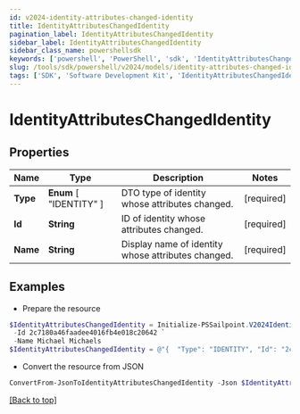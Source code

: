 ```yaml
---
id: v2024-identity-attributes-changed-identity
title: IdentityAttributesChangedIdentity
pagination_label: IdentityAttributesChangedIdentity
sidebar_label: IdentityAttributesChangedIdentity
sidebar_class_name: powershellsdk
keywords: ['powershell', 'PowerShell', 'sdk', 'IdentityAttributesChangedIdentity', 'V2024IdentityAttributesChangedIdentity'] 
slug: /tools/sdk/powershell/v2024/models/identity-attributes-changed-identity
tags: ['SDK', 'Software Development Kit', 'IdentityAttributesChangedIdentity', 'V2024IdentityAttributesChangedIdentity']
---
```



# IdentityAttributesChangedIdentity

## Properties

Name | Type | Description | Notes
------------ | ------------- | ------------- | -------------
**Type** |  **Enum** [  "IDENTITY" ] | DTO type of identity whose attributes changed. | [required]
**Id** | **String** | ID of identity whose attributes changed. | [required]
**Name** | **String** | Display name of identity whose attributes changed. | [required]

## Examples

- Prepare the resource
```powershell
$IdentityAttributesChangedIdentity = Initialize-PSSailpoint.V2024IdentityAttributesChangedIdentity  -Type IDENTITY `
 -Id 2c7180a46faadee4016fb4e018c20642 `
 -Name Michael Michaels
$IdentityAttributesChangedIdentity = @"{  "Type": "IDENTITY", "Id": "2c7180a46faadee4016fb4e018c20642", "Name": "Michael Michaels" }"@
```

- Convert the resource from JSON
```powershell
ConvertFrom-JsonToIdentityAttributesChangedIdentity -Json $IdentityAttributesChangedIdentity
```


[[Back to top]](#) 

